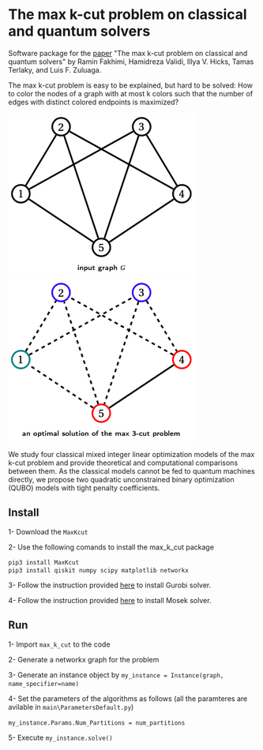 # The max k-cut problem on classical and quantum solvers

Software package for the [paper](https://engineering.lehigh.edu/sites/engineering.lehigh.edu/files/_DEPARTMENTS/ise/pdf/tech-papers/21/21T_007.pdf) "The max k-cut problem on classical and quantum solvers" by Ramin Fakhimi, Hamidreza Validi, Illya V. Hicks, Tamas Terlaky, and Luis F. Zuluaga.

The max k-cut problem is easy to be explained, but hard to be solved: How to color the nodes of a graph with at most k colors such that the number of edges with distinct colored endpoints is maximized?

![Figure 1](readme_images/input_graph.png?raw=true "Input graph")
![Figure 2](readme_images/solution_max_3-cut.png?raw=true "An optimal solution for the max 3-cut problem")

We study four classical mixed integer linear optimization models of the max k-cut problem and provide theoretical and computational comparisons between them. As the classical models cannot be fed to quantum machines directly, we propose two quadratic unconstrained binary optimization (QUBO) models with tight penalty coefficients. 


## Install

1- Download the ```MaxKcut```

2- Use the following comands to install the max_k_cut package

```
pip3 install MaxKcut
pip3 install qiskit numpy scipy matplotlib networkx
```

3- Follow the instruction provided [here](https://support.gurobi.com/hc/en-us/articles/360044290292-How-do-I-install-Gurobi-for-Python-) to install Gurobi solver.

4- Follow the instruction provided [here](https://docs.mosek.com/latest/install/installation.html) to install Mosek solver.

## Run

1- Import ```max_k_cut``` to the code

2- Generate a networkx graph for the problem

3- Generate an instance object by ```my_instance = Instance(graph, name_specifier=name)```

4- Set the parameters of the algorithms as follows (all the paramteres are avilable in ```main\ParametersDefault.py```)

```my_instance.Params.Num_Partitions = num_partitions```

5- Execute ```my_instance.solve()```


